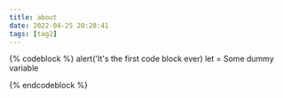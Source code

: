 ```yaml
---
title: about
date: 2022-04-25 20:28:41
tags: [tag2]
---
```



{% codeblock %}
    alert('It's the first code block ever)
    let = Some dummy variable

{% endcodeblock %}
